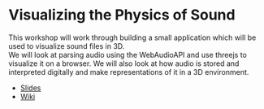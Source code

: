 # Visualizing the Physics of Sound

This workshop will work through building a small application which will be used to visualize sound files in 3D.  
We will look at parsing audio using the WebAudioAPI and use threejs to visualize it on a browser. We will also look at how audio is stored and interpreted digitally and make representations of it in a 3D environment.  

- [Slides](https://docs.google.com/presentation/d/1F489zUUDHKNvvu9FfY1fBu3GUHhWSUQ948Q0jZ6EnQE/edit?usp=sharing)
- [Wiki](https://github.com/amitlzkpa/visualizing-sound/wiki)  
